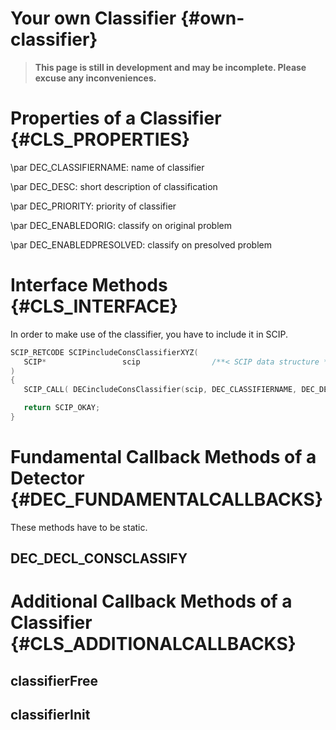 # Your own Classifier {#own-classifier}
> **This page is still in development and may be incomplete. Please excuse any inconveniences.**

# Properties of a Classifier {#CLS_PROPERTIES}
\par DEC_CLASSIFIERNAME: name of classifier

\par DEC_DESC: short description of classification

\par DEC_PRIORITY: priority of classifier

\par DEC_ENABLEDORIG: classify on original problem

\par DEC_ENABLEDPRESOLVED: classify on presolved problem

# Interface Methods {#CLS_INTERFACE}
In order to make use of the classifier, you have to include it in SCIP.
```C++
SCIP_RETCODE SCIPincludeConsClassifierXYZ(
   SCIP*                 scip                /**< SCIP data structure */
)
{
   SCIP_CALL( DECincludeConsClassifier(scip, DEC_CLASSIFIERNAME, DEC_DESC, DEC_PRIORITY, DEC_ENABLEDORIG, DEC_ENABLEDPRESOLVED, classifierInit, classifierFree, classifierClassify) );

   return SCIP_OKAY;
}
```

# Fundamental Callback Methods of a Detector {#DEC_FUNDAMENTALCALLBACKS}
These methods have to be static.

## DEC_DECL_CONSCLASSIFY


# Additional Callback Methods of a Classifier {#CLS_ADDITIONALCALLBACKS}

## classifierFree
## classifierInit
